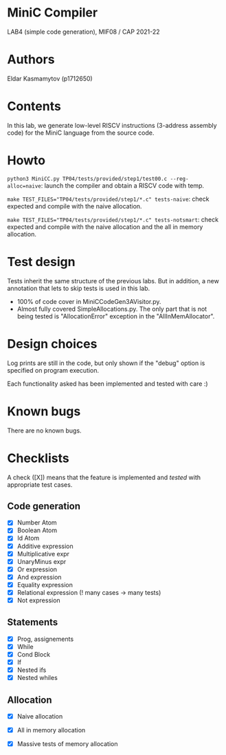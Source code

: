 # MiniC Compiler 
LAB4 (simple code generation), MIF08 / CAP 2021-22

# Authors

Eldar Kasmamytov (p1712650)

# Contents

In this lab, we generate low-level RISCV instructions (3-address assembly code) for the MiniC language from the source code.

# Howto

`python3 MiniCC.py TP04/tests/provided/step1/test00.c --reg-alloc=naive`: launch the compiler and obtain a RISCV code with temp.

`make TEST_FILES="TP04/tests/provided/step1/*.c" tests-naive`: check expected and compile with the naive allocation.

`make TEST_FILES="TP04/tests/provided/step1/*.c" tests-notsmart`: check expected and compile with the naive allocation and the all in memory allocation.

# Test design 

Tests inherit the same structure of the previous labs.
But in addition, a new annotation that lets to skip tests is used in this lab.

- 100% of code cover in MiniCCodeGen3AVisitor.py.
- Almost fully covered SimpleAllocations.py. The only part that is not being tested is "AllocationError" exception
in the "AllInMemAllocator".

# Design choices

Log prints are still in the code, but only shown if the "debug" option is specified on program execution.

Each functionality asked has been implemented and tested with care :)

# Known bugs

There are no known bugs.

# Checklists

A check ([X]) means that the feature is implemented 
and *tested* with appropriate test cases.

## Code generation

- [X] Number Atom 
- [X] Boolean Atom
- [X] Id Atom 
- [X] Additive expression
- [X] Multiplicative expr
- [X] UnaryMinus expr
- [X] Or expression
- [X] And expression
- [X] Equality expression
- [X] Relational expression (! many cases -> many tests)
- [X] Not expression

## Statements

- [X] Prog, assignements
- [X] While
- [X] Cond Block
- [X] If
- [X] Nested ifs
- [X] Nested whiles

## Allocation

- [X] Naive allocation
- [X] All in memory allocation
- [X] Massive tests of memory allocation

